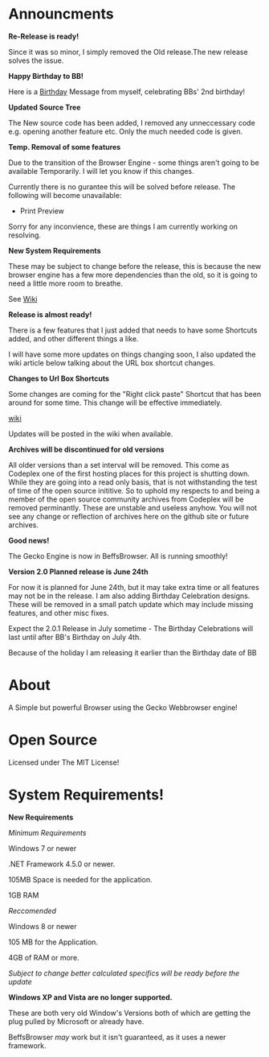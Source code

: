 # Announcments

**Re-Release is ready!**

Since it was so minor, I simply removed the Old release.The new release solves the issue. 

**Happy Birthday to BB!**

Here is a [Birthday](https://jdc20181.github.io/BeffsBrowser/Birthday.html) Message from myself, celebrating BBs' 2nd birthday!

**Updated Source Tree**

The New source code has been added, I removed any unneccessary code e.g. opening another feature etc. Only the much needed code is given. 


**Temp. Removal of some features**

Due to the transition of the Browser Engine - some things aren't going to be available Temporarily. I will let you know if this changes.

Currently there is no gurantee this will be solved before release. The following will become unavailable:

- Print Preview

Sorry for any inconvience, these are things I am currently working on resolving. 


**New System Requirements**

These may be subject to change before the release, this is because the new browser engine has a few more dependencies than the old, so it is going to need a little more room to breathe.

See [Wiki](https://github.com/jdc20181/BeffsBrowser/wiki/System-Requirements)

**Release is almost ready!**

There is a few features that I just added that needs to have some Shortcuts added, and other different things a like. 

I will have some more updates on things changing soon, I also updated the wiki article below talking about the URL box shortcut changes.

**Changes to Url Box Shortcuts**

Some changes are coming for the "Right click paste" Shortcut that has been around for some time. This change will be effective immediately. 

[wiki](https://github.com/jdc20181/BeffsBrowser/wiki/URL-Box-ShortCut-Changes)

Updates will be posted in the wiki when available.

**Archives will be discontinued for old versions**

All older versions than a set interval will be removed. This come as Codeplex one of the first hosting places for this project is shutting down. While they are going into a read only basis, that is not withstanding the test of time of the open source inititive. So to uphold my respects to and being a member of the open source community archives from Codeplex will be removed perminantly. These are unstable and useless anyhow. You will not see any change or reflection of archives here on the github site or future archives. 


**Good news!**

The Gecko Engine is now in BeffsBrowser. All is running smoothly!


**Version 2.0 Planned release is June 24th**

For now it is planned for June 24th, but it may take extra time or all features may not be in the release. I am also adding Birthday Celebration designs. These will be removed in a small patch update which may include missing features, and other misc fixes. 

Expect the 2.0.1 Release in July sometime - The Birthday Celebrations will last until after BB's Birthday on July 4th. 

Because of the holiday I am releasing it earlier than the Birthday date of BB






# About

A Simple but powerful Browser using the Gecko Webbrowser engine!


# Open Source
Licensed under The MIT License!
 
# System Requirements!

**New Requirements**

*Minimum Requirements*

Windows 7 or newer

.NET Framework 4.5.0 or newer. 


105MB Space is needed for the application.

1GB RAM 

*Reccomended*

Windows 8 or newer

105 MB for the Application.

4GB of RAM or more.

*Subject to change better calculated specifics will be ready before the update*

**Windows XP and Vista are no longer supported.**

These are both very old Window's Versions both of which are getting the plug pulled by Microsoft or already have. 

BeffsBrowser *may* work but it isn't guaranteed, as it uses a newer framework. 
